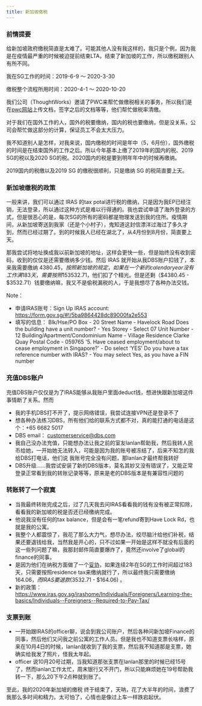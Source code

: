 ```yaml
---
title: 新加坡缴税
---
```


### 前情提要

给新加坡政府缴税简直是太难了。可能其他人没有我这样的，我只是个例，因为我是在疫情最严重的时候被迫提前结束LTA，结束了新加坡的工作，所以缴税跟别人有所不同。

我在SG工作的时间：2019-6-9 ～ 2020-3-30

缴税整个流程所用时间：2020-4-1 ～ 2020-10-20

我们公司（ThoughtWorks）邀请了PWC来帮忙做缴税相关的事务，所以我们是在[pwc网站](https://mymobility.pwc.com/welcome.html?cultureCode=en-US)上传文档，签字之后的文档等等，他们帮忙做税率清缴。

对于我们在国外工作的人，国外的税要缴纳，国内的税也要缴纳，但是没关系，公司会帮忙做这部分的计算，保证员工不会太大压力。

我不知道别人是怎样，对我来说，国内缴税的时间是年中（5，6月份），国外缴税的时间是在结束国外的工作之后。所以今年基本上缴了2019年的国内的税、2019 SG的税以及2020 SG的税。2020国内的税是要到明年年中的时候再缴纳。

2019国内的税缴以及2019 SG 的缴税很顺利，只是缴纳 SG 的税简直要上天。

### 新加坡缴税的政策

一般来讲，我们可以通过 IRAS 的tax potal进行税的缴纳，只是因为我EP已经注销，无法登录，所以通过这种方式是难以行得通的。我也尝试申请了海外登录的方式，但是很恶心的是，每次SG的所有的密码都是物理发送到我的住所。疫情期间，从新加坡寄送到我家（还是个小村子），鬼知道这封信漂洋过海过了多久才到，然而已经过期了。到的时候我人已经在湖北了，从4月份到8月份，简直要上天。

那我尝试将地址换成我以前新加坡的地址，这样会更快一些，但是始终没有收到密码，收到的仅仅是还需要缴纳多少钱。然后 IRAS 就开始从我DBS账户扣钱了，本来我需要缴纳 $4380.45，按照新加坡的规定，如果在一个新的calendar year没有工作满183天，需要按照15%的税率缴纳，那么当时我的银行卡里面只有$3532.71，他们扣了个精光。但是还剩（$4380.45 - $3532.71）钱要缴纳嘛，我又不是偷税漏税的人，于是我想尽了各种办法交钱。

Note：

- 申请IRAS账号：Sign Up IRAS account: https://form.gov.sg/#!/5ba9864428dc89000fa2e553
- 填写的信息：
    Blk/Hse/PO Box - 20
    Street Name - Havelock Road
    Does the building have a unit number? - Yes
    Storey - Select 07
    Unit Number - 12
    Building/Apartment/Condominium Name - Village Residence Clarke Quay
    Postal Code - 059765
    '5. Have ceased employment/about to cease employment in Singapore?' - Do select ‘YES'
    Do you have a tax reference number with IRAS? - You may select Yes, as you have a FIN number

### 充值DBS账户

充值DBS账户仅仅是为了IRAS能够从我账户里面deduct钱，想进快跟新加坡这件事情断了关系。然而

- 我的手机DBS打不开了，提示网络错误，我尝试连接VPN还是登录不了
- 想各种办法练习DBS，所有他们给的联系方式都不对，真的能打通的电话是这个：+65 6682 5017
- DBS email： <customerservice@dbs.com>
- 我自己没办法充值，只能想办法让我之前的室友lanlan帮助我，然后我转人民币给她，一开始她无法转入，可能是因为我的账号被冻结了，后来不知怎的我给DBS打电话，他们说 我账号完全没有问题，那lanlan才最终帮我转好
- DBS升级……我尝试安装了新的DBS版本，莫名其妙又没有错误了，又能正常登录正常看到我的转账记录等等，原来是老的DBS版本是有兼容性问题的

### 转账转了一个寂寞

- 当我最终转账完成之后，过了几天我去问IRAS看看我的钱有没有被正常扣除，看看我的新加坡的税是否还已经缴纳完成。
- 他说我没有任何的tax balance，但是会有一笔refund寄到Have Lock Rd，也就是我的公寓。
- 我整个人都震惊了，我花了那么大力气，想尽办法，绞尽脑汁给他们补税，结果还要退钱给我，当然我是开心的，只不过如果一开始是这样不就没有后面的这一些列问题了嘛，我那封邮件简直要爆炸了，竟然还involve了global的finance的同事。
- 是因为他们在纳税方面做了一个[妥协](https://www.iras.gov.sg/irashome/Individuals/Locals/Working-Out-Your-Taxes/Income-Tax-Rates/)，如果连续2年在SG的工作时间超过183天，只需要按照residence tax来缴纳就行了，所以最终我只需要缴纳$164.06，而IRAS要退款($3532.71 - $164.06) 。
- 新的政策：https://www.iras.gov.sg/irashome/Individuals/Foreigners/Learning-the-basics/Individuals--Foreigners--Required-to-Pay-Tax/

### 支票到账

- 一开始跟IRAS的officer聊，说会到我公司账户，然后各种问新加坡Finance的同事，然后他们又问我之前公寓的工作人员。但是我也不知道支票长啥样，原来在10月4日的时候，lanlan就收到了我的支票，然后我不知道那是支票，她确实给我发了照片，怪我太年起。
- officer 说10月20号过期，当我知道那张支票在lanlan那里的时候已经15号了，然而lanlan工作太忙，周末银行又不开门，所以只能麻烦她在19号帮助我转一下，那么20下午2点种就到账了。


至此，我的2020年新加坡的缴税 终于结束了，天呐，花了大半年的时间，浪费了我那么多时间和精力。太可怕了，心情也是像过上车一样跌宕起伏。
